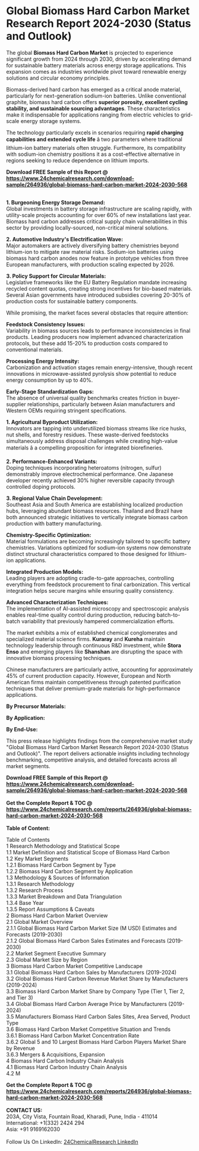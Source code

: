 <h1>Global Biomass Hard Carbon Market Research Report 2024-2030 (Status and Outlook)</h1><p>The global <strong>Biomass Hard Carbon Market</strong> is projected to experience significant growth from 2024 through 2030, driven by accelerating demand for sustainable battery materials across energy storage applications. This expansion comes as industries worldwide pivot toward renewable energy solutions and circular economy principles.</p><p>Biomass-derived hard carbon has emerged as a critical anode material, particularly for next-generation sodium-ion batteries. Unlike conventional graphite, biomass hard carbon offers <strong>superior porosity, excellent cycling stability, and sustainable sourcing advantages</strong>. These characteristics make it indispensable for applications ranging from electric vehicles to grid-scale energy storage systems.</p><p>The technology particularly excels in scenarios requiring <strong>rapid charging capabilities and extended cycle life</strong> â two parameters where traditional lithium-ion battery materials often struggle. Furthermore, its compatibility with sodium-ion chemistry positions it as a cost-effective alternative in regions seeking to reduce dependence on lithium imports.</p><div><b>Download FREE Sample of this Report @ 
            <a href="https://www.24chemicalresearch.com/download-sample/264936/global-biomass-hard-carbon-market-2024-2030-568">
            https://www.24chemicalresearch.com/download-sample/264936/global-biomass-hard-carbon-market-2024-2030-568</a></b></div><br><p><strong>1. Burgeoning Energy Storage Demand:</strong><br>
Global investments in battery storage infrastructure are scaling rapidly, with utility-scale projects accounting for over 60% of new installations last year. Biomass hard carbon addresses critical supply chain vulnerabilities in this sector by providing locally-sourced, non-critical mineral solutions.</p><p><strong>2. Automotive Industry's Electrification Wave:</strong><br>
Major automakers are actively diversifying battery chemistries beyond lithium-ion to mitigate raw material risks. Sodium-ion batteries using biomass hard carbon anodes now feature in prototype vehicles from three European manufacturers, with production scaling expected by 2026.</p><p><strong>3. Policy Support for Circular Materials:</strong><br>
Legislative frameworks like the EU Battery Regulation mandate increasing recycled content quotas, creating strong incentives for bio-based materials. Several Asian governments have introduced subsidies covering 20-30% of production costs for sustainable battery components.</p><p>While promising, the market faces several obstacles that require attention:</p><p><strong>Feedstock Consistency Issues:</strong><br>
	Variability in biomass sources leads to performance inconsistencies in final products. Leading producers now implement advanced characterization protocols, but these add 15-20% to production costs compared to conventional materials.</p><p><strong>Processing Energy Intensity:</strong><br>
	Carbonization and activation stages remain energy-intensive, though recent innovations in microwave-assisted pyrolysis show potential to reduce energy consumption by up to 40%.</p><p><strong>Early-Stage Standardization Gaps:</strong><br>
	The absence of universal quality benchmarks creates friction in buyer-supplier relationships, particularly between Asian manufacturers and Western OEMs requiring stringent specifications.</p><p><strong>1. Agricultural Byproduct Utilization:</strong><br>
Innovators are tapping into underutilized biomass streams like rice husks, nut shells, and forestry residues. These waste-derived feedstocks simultaneously address disposal challenges while creating high-value materials â a compelling proposition for integrated biorefineries.</p><p><strong>2. Performance-Enhanced Variants:</strong><br>
Doping techniques incorporating heteroatoms (nitrogen, sulfur) demonstrably improve electrochemical performance. One Japanese developer recently achieved 30% higher reversible capacity through controlled doping protocols.</p><p><strong>3. Regional Value Chain Development:</strong><br>
Southeast Asia and South America are establishing localized production hubs, leveraging abundant biomass resources. Thailand and Brazil have both announced strategic initiatives to vertically integrate biomass carbon production with battery manufacturing.</p><p><strong>Chemistry-Specific Optimization:</strong><br>
	Material formulations are becoming increasingly tailored to specific battery chemistries. Variations optimized for sodium-ion systems now demonstrate distinct structural characteristics compared to those designed for lithium-ion applications.</p><p><strong>Integrated Production Models:</strong><br>
	Leading players are adopting cradle-to-gate approaches, controlling everything from feedstock procurement to final carbonization. This vertical integration helps secure margins while ensuring quality consistency.</p><p><strong>Advanced Characterization Techniques:</strong><br>
	The implementation of AI-assisted microscopy and spectroscopic analysis enables real-time quality control during production, reducing batch-to-batch variability that previously hampered commercialization efforts.</p><p>The market exhibits a mix of established chemical conglomerates and specialized material science firms. <strong>Kuraray</strong> and <strong>Kureha</strong> maintain technology leadership through continuous R&amp;D investment, while <strong>Stora Enso</strong> and emerging players like <strong>Shanshan</strong> are disrupting the space with innovative biomass processing techniques.</p><p>Chinese manufacturers are particularly active, accounting for approximately 45% of current production capacity. However, European and North American firms maintain competitiveness through patented purification techniques that deliver premium-grade materials for high-performance applications.</p><p><strong>By Precursor Materials:</strong></p><p><strong>By Application:</strong></p><p><strong>By End-Use:</strong></p><p>This press release highlights findings from the comprehensive market study "Global Biomass Hard Carbon Market Research Report 2024-2030 (Status and Outlook)". The report delivers actionable insights including technology benchmarking, competitive analysis, and detailed forecasts across all market segments.</p><div><b>Download FREE Sample of this Report @ 
            <a href="https://www.24chemicalresearch.com/download-sample/264936/global-biomass-hard-carbon-market-2024-2030-568">
            https://www.24chemicalresearch.com/download-sample/264936/global-biomass-hard-carbon-market-2024-2030-568</a></b></div><br><div><b>Get the Complete Report & TOC @ 
            <a href="https://www.24chemicalresearch.com/reports/264936/global-biomass-hard-carbon-market-2024-2030-568">
            https://www.24chemicalresearch.com/reports/264936/global-biomass-hard-carbon-market-2024-2030-568</a></b></div><br>
            <b>Table of Content:</b><p>Table of Contents<br />
1 Research Methodology and Statistical Scope<br />
1.1 Market Definition and Statistical Scope of Biomass Hard Carbon<br />
1.2 Key Market Segments<br />
1.2.1 Biomass Hard Carbon Segment by Type<br />
1.2.2 Biomass Hard Carbon Segment by Application<br />
1.3 Methodology & Sources of Information<br />
1.3.1 Research Methodology<br />
1.3.2 Research Process<br />
1.3.3 Market Breakdown and Data Triangulation<br />
1.3.4 Base Year<br />
1.3.5 Report Assumptions & Caveats<br />
2 Biomass Hard Carbon Market Overview<br />
2.1 Global Market Overview<br />
2.1.1 Global Biomass Hard Carbon Market Size (M USD) Estimates and Forecasts (2019-2030)<br />
2.1.2 Global Biomass Hard Carbon Sales Estimates and Forecasts (2019-2030)<br />
2.2 Market Segment Executive Summary<br />
2.3 Global Market Size by Region<br />
3 Biomass Hard Carbon Market Competitive Landscape<br />
3.1 Global Biomass Hard Carbon Sales by Manufacturers (2019-2024)<br />
3.2 Global Biomass Hard Carbon Revenue Market Share by Manufacturers (2019-2024)<br />
3.3 Biomass Hard Carbon Market Share by Company Type (Tier 1, Tier 2, and Tier 3)<br />
3.4 Global Biomass Hard Carbon Average Price by Manufacturers (2019-2024)<br />
3.5 Manufacturers Biomass Hard Carbon Sales Sites, Area Served, Product Type<br />
3.6 Biomass Hard Carbon Market Competitive Situation and Trends<br />
3.6.1 Biomass Hard Carbon Market Concentration Rate<br />
3.6.2 Global 5 and 10 Largest Biomass Hard Carbon Players Market Share by Revenue<br />
3.6.3 Mergers & Acquisitions, Expansion<br />
4 Biomass Hard Carbon Industry Chain Analysis<br />
4.1 Biomass Hard Carbon Industry Chain Analysis<br />
4.2 M</p><div><b>Get the Complete Report & TOC @ 
            <a href="https://www.24chemicalresearch.com/reports/264936/global-biomass-hard-carbon-market-2024-2030-568">
            https://www.24chemicalresearch.com/reports/264936/global-biomass-hard-carbon-market-2024-2030-568</a></b></div><br><b>CONTACT US:</b><br>
            203A, City Vista, Fountain Road, Kharadi, Pune, India - 411014<br>
            International: +1(332) 2424 294<br>
            Asia: +91 9169162030 <br><br>
            Follow Us On LinkedIn: <a href="https://www.linkedin.com/company/24chemicalresearch/">24ChemicalResearch LinkedIn</a>